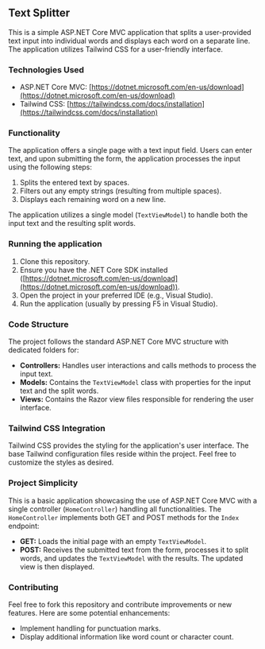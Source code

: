 ## Text Splitter

This is a simple ASP.NET Core MVC application that splits a user-provided text input into individual words and displays each word on a separate line. The application utilizes Tailwind CSS for a user-friendly interface.

### Technologies Used

* ASP.NET Core MVC: [https://dotnet.microsoft.com/en-us/download](https://dotnet.microsoft.com/en-us/download)
* Tailwind CSS: [https://tailwindcss.com/docs/installation](https://tailwindcss.com/docs/installation)

### Functionality

The application offers a single page with a text input field. Users can enter text, and upon submitting the form, the application processes the input using the following steps:

1. Splits the entered text by spaces.
2. Filters out any empty strings (resulting from multiple spaces).
3. Displays each remaining word on a new line.

The application utilizes a single model (`TextViewModel`) to handle both the input text and the resulting split words.

### Running the application

1. Clone this repository.
2. Ensure you have the .NET Core SDK installed ([https://dotnet.microsoft.com/en-us/download](https://dotnet.microsoft.com/en-us/download)).
3. Open the project in your preferred IDE (e.g., Visual Studio).
4. Run the application (usually by pressing F5 in Visual Studio).

### Code Structure

The project follows the standard ASP.NET Core MVC structure with dedicated folders for:

* **Controllers:** Handles user interactions and calls methods to process the input text.
* **Models:** Contains the `TextViewModel` class with properties for the input text and the split words.
* **Views:** Contains the Razor view files responsible for rendering the user interface.

### Tailwind CSS Integration

Tailwind CSS provides the styling for the application's user interface. The base Tailwind configuration files reside within the project. Feel free to customize the styles as desired.

### Project Simplicity

This is a basic application showcasing the use of ASP.NET Core MVC with a single controller (`HomeController`) handling all functionalities. The `HomeController` implements both GET and POST methods for the `Index` endpoint:

* **GET:** Loads the initial page with an empty `TextViewModel`.
* **POST:** Receives the submitted text from the form, processes it to split words, and updates the `TextViewModel` with the results. The updated view is then displayed.

### Contributing

Feel free to fork this repository and contribute improvements or new features. Here are some potential enhancements:

* Implement handling for punctuation marks.
* Display additional information like word count or character count.
